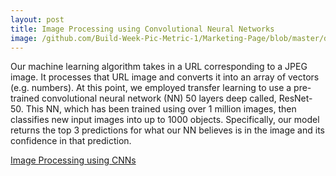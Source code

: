 ```yaml
---
layout: post
title: Image Processing using Convolutional Neural Networks
image: /github.com/Build-Week-Pic-Metric-1/Marketing-Page/blob/master/design-files/Pic%20Metric%20Desktop%20Markup.png
---
```


Our machine learning algorithm takes in a URL corresponding to a JPEG image. 
It processes that URL image and converts it into an array of vectors (e.g. numbers). 
At this point, we employed transfer learning to use a pre-trained convolutional neural network (NN) 50 layers deep called, ResNet-50. 
This NN, which has been trained using over 1 million images, then classifies new input images into up to 1000 objects. 
Specifically, our model returns the top 3 predictions for what our NN believes is in the image and its confidence in that prediction.

[Image Processing using CNNs](https://build-week-pic-metric-1.github.io/Marketing-Page/)

